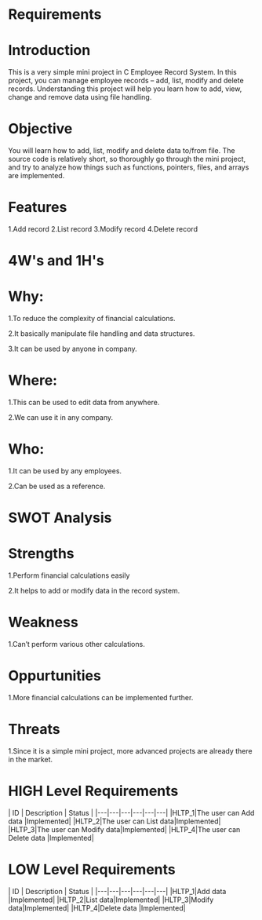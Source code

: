 # Requirements
# Introduction

This is a very simple mini project in C Employee Record System. In this project, you can manage employee records – add, list, modify and delete records. Understanding this project will help you learn how to add, view, change and remove data using file handling.

# Objective

You will learn how to add, list, modify and delete data to/from file. The source code is relatively short, so thoroughly go through the mini project, and try to analyze how things such as functions, pointers, files, and arrays are implemented.

# Features

1.Add record
 2.List record
3.Modify record
4.Delete record

# 4W's and 1H's

# Why:

1.To reduce the complexity of financial calculations.

2.It basically manipulate file handling and data structures.

3.It can be used by anyone in company.

# Where:

1.This can be used to edit data from anywhere.

2.We can use it in any company.

# Who:

1.It can be used by any employees.

2.Can be used as a reference.

# SWOT Analysis

# Strengths

1.Perform financial calculations easily

2.It helps to add or modify data in the record system.

# Weakness

1.Can’t perform various other calculations.

# Oppurtunities

1.More financial calculations can be implemented further.

# Threats

1.Since it is a simple mini project, more advanced projects are already there in the market.

# HIGH Level Requirements

| ID | Description | Status |
|---|---|---|---|---|---|
|HLTP_1|The user can Add data |Implemented|
|HLTP_2|The user can List data|Implemented|
|HLTP_3|The user can Modify data|Implemented|
|HLTP_4|The user can Delete data |Implemented|

# LOW Level Requirements

| ID | Description | Status |
|---|---|---|---|---|---|
|HLTP_1|Add data |Implemented|
|HLTP_2|List data|Implemented|
|HLTP_3|Modify data|Implemented|
|HLTP_4|Delete data |Implemented|



